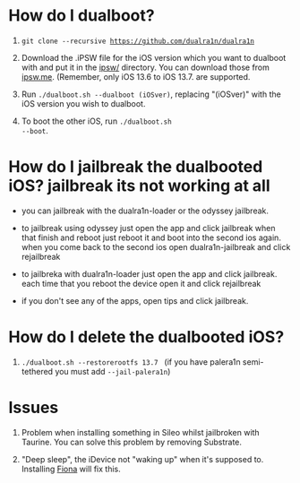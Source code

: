 # How do I dualboot?

1. <code>git clone --recursive https://github.com/dualra1n/dualra1n</code>

2. Download the .iPSW file for the iOS version which you want to dualboot with and put it in the [ipsw/](https://github.com/dualra1n/dualra1n/tree/main/ipsw) directory. You can download those from [ipsw.me](https://ipsw.me). (Remember, only iOS 13.6 to iOS 13.7. are supported.

3. Run `./dualboot.sh --dualboot (iOSver)`, replacing "(iOSver)" with the iOS version you wish to dualboot.

4. To boot the other iOS, run <code>./dualboot.sh --boot</code>.

# How do I jailbreak the dualbooted iOS? jailbreak its not working at all

-   you can jailbreak with the dualra1n-loader or the odyssey jailbreak.

- to jailbreak using odyssey just open the app and click jailbreak when that finish and reboot just reboot it and boot into the second ios again. when you come back to the second ios open dualra1n-jailbreak and click rejailbreak

- to jailbreka with dualra1n-loader just open the app and click jailbreak. each time that you reboot the device open it and click rejailbreak 

-   if you don't see any of the apps, open tips and click jailbreak.


# How do I delete the dualbooted iOS?

1. <code>./dualboot.sh --restorerootfs 13.7 </code> (if you have palera1n semi-tethered you must add <code>--jail-palera1n</code>)

# Issues 

1. Problem when installing something in Sileo whilst jailbroken with Taurine. You can solve this problem by removing Substrate.


2. "Deep sleep", the iDevice not "waking up" when it's supposed to. Installing [Fiona](https://www.ios-repo-updates.com/repository/julioverne-s-repo/package/com.julioverne.fiona/) will fix this.


